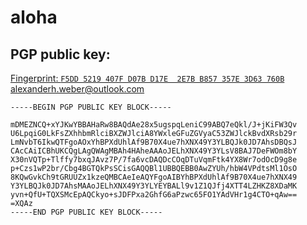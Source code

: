 # aloha

## PGP public key:

<a href="https://raw.githubusercontent.com/replicadse/replicadse/master/alexanderh.weber%40outlook.com.pub">Fingerprint: `F5DD 5219 407F D07B D17E  2E7B B857 357E 3D63 760B`</a>\
<a href="mailto:alexanderh.weber@outlook.com">alexanderh.weber@outlook.com</a>

```
-----BEGIN PGP PUBLIC KEY BLOCK-----

mDMEZNCQ+xYJKwYBBAHaRw8BAQdAe28x5ugspqLeniC99ABQ7eQkl/J+jKiFW3Qv
U6LpqiG0LkFsZXhhbmRlciBXZWJlciA8YWxleGFuZGVyaC53ZWJlckBvdXRsb29r
LmNvbT6IkwQTFgoAOxYhBPXdUhlAf9B70X4ue7hXNX49Y3YLBQJk0JD7AhsDBQsJ
CAcCAiICBhUKCQgLAgQWAgMBAh4HAheAAAoJELhXNX49Y3YLsV8BAJ7DeFWOm8bY
X30nVQTp+Tlffy7bxqJAvz7P/7fa6vcDAQDcCOqDTuVqmFtk4YX8Wr7odOcD9g8e
p+Czs1wP2br/Cbg4BGTQkPsSCisGAQQBl1UBBQEBB0AwZYUh/hbW4VPdtsMl1OsO
8KQwGvkCh9tGRUUZx1kzeQMBCAeIeAQYFgoAIBYhBPXdUhlAf9B70X4ue7hXNX49
Y3YLBQJk0JD7AhsMAAoJELhXNX49Y3YLYEYBALl9v1Z1QJfj4XTT4LZHKZ8XDaMK
yvn+QfU+TQXSMcEpAQCkyo+sJDFPxa2GhfG6aPzwc65FO1YAdVHr1g4CTO+qAw==
=XQAz
-----END PGP PUBLIC KEY BLOCK-----
```
